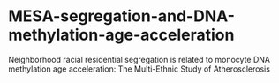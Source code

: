 # MESA-segregation-and-DNA-methylation-age-acceleration
Neighborhood racial residential segregation is related to monocyte DNA methylation age acceleration: The Multi-Ethnic Study of Atherosclerosis 
